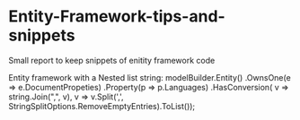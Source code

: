 # Entity-Framework-tips-and-snippets
Small report to keep snippets of enitity framework code 


 Entity framework with a Nested list string: 
             modelBuilder.Entity<Document>()
            .OwnsOne(e => e.DocumentPropeties)
            .Property(p => p.Languages)
            .HasConversion(
                v => string.Join(",", v),
                v => v.Split(',', StringSplitOptions.RemoveEmptyEntries).ToList());
